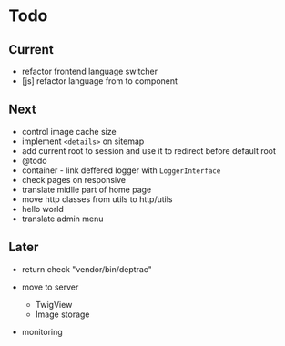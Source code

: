 # Todo

## Current

- refactor frontend language switcher
- [js] refactor language from to component

## Next

- control image cache size
- implement `<details>` on sitemap
- add current root to session and use it to redirect before default root
- @todo
- container - link deffered logger with `LoggerInterface`
- check pages on responsive
- translate midlle part of home page
- move http classes from utils to http/utils
- hello world
- translate admin menu

## Later

- return check "vendor/bin/deptrac"

- move to server
  - TwigView
  - Image storage

- monitoring
